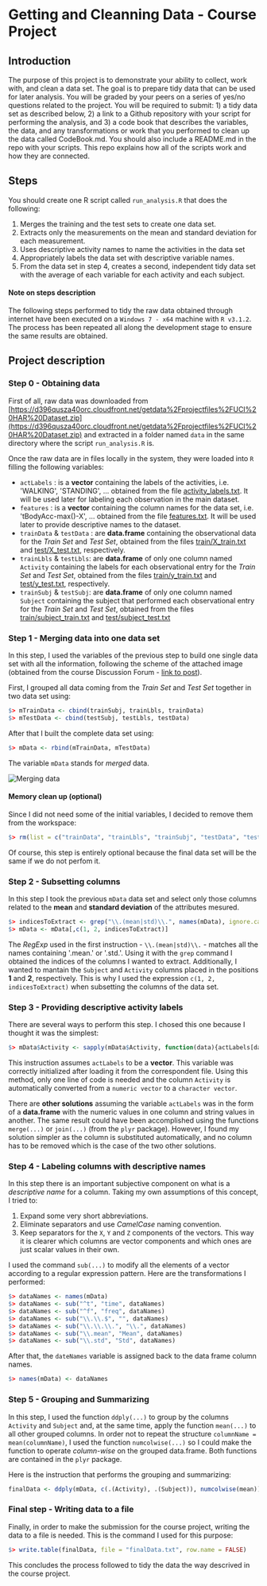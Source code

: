 # Getting and Cleanning Data - Course Project

## Introduction

The purpose of this project is to demonstrate your ability to collect, work with, and clean a data set. The goal is to prepare tidy data that can be used for later analysis. You will be graded by your peers on a series of yes/no questions related to the project. You will be required to submit: 1) a tidy data set as described below, 2) a link to a Github repository with your script for performing the analysis, and 3) a code book that describes the variables, the data, and any transformations or work that you performed to clean up the data called CodeBook.md. You should also include a README.md in the repo with your scripts. This repo explains how all of the scripts work and how they are connected.  

## Steps

You should create one R script called `run_analysis.R` that does the following: 

1. Merges the training and the test sets to create one data set.
2. Extracts only the measurements on the mean and standard deviation for each measurement. 
3. Uses descriptive activity names to name the activities in the data set
4. Appropriately labels the data set with descriptive variable names. 
5. From the data set in step 4, creates a second, independent tidy data set with the average of each variable for each activity and each subject.

#### Note on steps description

The following steps performed to tidy the raw data obtained through internet have been executed on a `Windows 7 - x64` machine with `R v3.1.2`. The process has been repeated all along the development stage to ensure the same results are obtained. 

## Project description

### Step 0 - Obtaining data

First of all, raw data was downloaded from [https://d396qusza40orc.cloudfront.net/getdata%2Fprojectfiles%2FUCI%20HAR%20Dataset.zip](https://d396qusza40orc.cloudfront.net/getdata%2Fprojectfiles%2FUCI%20HAR%20Dataset.zip) and extracted in a folder named `data` in the same directory where the script `run_analysis.R` is. 

Once the raw data are in files locally in the system, they were loaded into `R` filling the following variables: 

* `actLabels` : is a **vector** containing the labels of the activities, i.e. 'WALKING', 'STANDING', ... obtained from the file [activity_labels.txt](https://github.com/davizuku/GettingCleaningDataProject/blob/master/data/UCI%20HAR%20Dataset/activity_labels.txt). It will be used later for labeling each observation in the main dataset.
* `features` : is a **vector** containing the column names for the data set, i.e. 'tBodyAcc-max()-X', ... obtained from the file [features.txt](https://github.com/davizuku/GettingCleaningDataProject/blob/master/data/UCI%20HAR%20Dataset/features.txt). It will be used later to provide descriptive names to the dataset. 
* `trainData` & `testData` : are **data.frame** containing the observational data for the *Train Set* and *Test Set*, obtained from the files [train/X_train.txt](https://github.com/davizuku/GettingCleaningDataProject/blob/master/data/UCI%20HAR%20Dataset/train/X_train.txt) and [test/X_test.txt](https://github.com/davizuku/GettingCleaningDataProject/blob/master/data/UCI%20HAR%20Dataset/test/X_test.txt), respectively.
* `trainLbls` & `testLbls`: are **data.frame** of only one column named `Activity` containing the labels for each observational entry for the *Train Set* and *Test Set*, obtained from the files [train/y_train.txt](https://github.com/davizuku/GettingCleaningDataProject/blob/master/data/UCI%20HAR%20Dataset/train/y_train.txt) and [test/y_test.txt](https://github.com/davizuku/GettingCleaningDataProject/blob/master/data/UCI%20HAR%20Dataset/test/y_test.txt), respectively.
* `trainSubj` & `testSubj`: are **data.frame** of only one column named `Subject` containing the subject that performed each observational entry for the *Train Set* and *Test Set*, obtained from the files [train/subject_train.txt](https://github.com/davizuku/GettingCleaningDataProject/blob/master/data/UCI%20HAR%20Dataset/train/subject_train.txt) and [test/subject_test.txt](https://github.com/davizuku/GettingCleaningDataProject/blob/master/data/UCI%20HAR%20Dataset/test/subject_test.txt)

### Step 1 - Merging data into one data set

In this step, I used the variables of the previous step to build one single data set with all the information, following the scheme of the attached image (obtained from the course Discussion Forum - [link to post](https://class.coursera.org/getdata-010/forum/thread?thread_id=49#post-1230)).

First, I grouped all data coming from the *Train Set* and *Test Set* together in two data set using: 
```R
$> mTrainData <- cbind(trainSubj, trainLbls, trainData)
$> mTestData <- cbind(testSubj, testLbls, testData)
```

After that I built the complete data set using: 
```R
$> mData <- rbind(mTrainData, mTestData)
```

The variable `mData` stands for *merged* data.

![Merging data](https://coursera-forum-screenshots.s3.amazonaws.com/ab/a2776024af11e4a69d5576f8bc8459/Slide2.png "Image obtained from the course Discussion Forum")

#### Memory clean up (optional) 

Since I did not need some of the initial variables, I decided to remove them from the workspace: 
```R
$> rm(list = c("trainData", "trainLbls", "trainSubj", "testData", "testLbls", "testSubj", "mTrainData", "mTestData"))
```

Of course, this step is entirely optional because the final data set will be the same if we do not perfom it.

### Step 2 - Subsetting columns

In this step I took the previous `mData` data set and select only those columns related to the **mean** and **standard deviation** of the attributes mesured. 
```R
$> indicesToExtract <- grep("\\.(mean|std)\\.", names(mData), ignore.case = TRUE)
$> mData <- mData[,c(1, 2, indicesToExtract)]
```

The *RegExp* used in the first instruction - `\\.(mean|std)\\.` - matches all the names containing '.mean.' or '.std.'. Using it with the `grep` command I obtained the indices of the columns I wanted to extract. Additionally, I wanted to mantain the `Subject` and `Activity` columns placed in the positions **1** and **2**, respectively. This is why I used the expression `c(1, 2, indicesToExtract)` when subsetting the columns of the data set.

### Step 3 - Providing descriptive activity labels

There are several ways to perform this step. I chosed this one because I thought it was the simplest: 
```R
$> mData$Activity <- sapply(mData$Activity, function(data){actLabels[data]})
```

This instruction assumes `actLabels` to be a **vector**. This variable was correctly initialized after loading it from the correspondent file. Using this method, only one line of code is needed and the column `Activity` is automatically converted from a `numeric vector` to a `character vector`. 

There are **other solutions** assuming the variable `actLabels` was in the form of a **data.frame** with the numeric values in one column and string values in another. The same result could have been accomplished using the functions `merge(...)` or `join(...)` (from the `plyr` package). However, I found my solution simpler as the column is substituted automatically, and no column has to be removed which is the case of the two other solutions. 

### Step 4 - Labeling columns with descriptive names

In this step there is an important subjective component on what is a *descriptive name* for a column. Taking my own assumptions of this concept, I tried to: 
1. Expand some very short abbreviations. 
2. Eliminate separators and use *CamelCase* naming convention. 
3. Keep separators for the `X`, `Y` and `Z` components of the vectors. This way it is clearer which columns are vector components and which ones are just scalar values in their own.
 
I used the command `sub(...)` to modify all the elements of a vector according to a regular expression pattern. 
Here are the transformations I performed: 
```R
$> dataNames <- names(mData)
$> dataNames <- sub("^t", "time", dataNames)
$> dataNames <- sub("^f", "freq", dataNames)
$> dataNames <- sub("\\.\\.$", "", dataNames)
$> dataNames <- sub("\\.\\.\\.", "\\.", dataNames)
$> dataNames <- sub("\\.mean", "Mean", dataNames)
$> dataNames <- sub("\\.std", "Std", dataNames)
```

After that, the `dateNames` variable is assigned back to the data frame column names. 
```R
$> names(mData) <- dataNames
```

### Step 5 - Grouping and Summarizing

In this step, I used the function `ddply(...)` to group by the columns `Activity` and `Subject` and, at the same time, apply the function `mean(...)` to all other grouped columns. In order not to repeat the structure `columnName = mean(columnName)`, I used the function `numcolwise(...)` so I could make the function to operate *column-wise* on the grouped data.frame. Both functions are contained in the `plyr` package. 

Here is the instruction that performs the grouping and summarizing: 
```R
finalData <- ddply(mData, c(.(Activity), .(Subject)), numcolwise(mean))
```

### Final step - Writing data to a file

Finally, in order to make the submission for the course project, writing the data to a file is needed. 
This is the command I used for this purpose: 
```R
$> write.table(finalData, file = "finalData.txt", row.name = FALSE)
```

This concludes the process followed to tidy the data the way descrived in the course project. 
